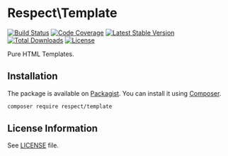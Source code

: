 # Respect\Template
[![Build Status](https://img.shields.io/travis/Respect/Template.svg?style=flat-square)](http://travis-ci.org/Respect/Template)
[![Code Coverage](https://img.shields.io/scrutinizer/coverage/g/Respect/Template.svg?style=flat-square)](https://scrutinizer-ci.com/g/Respect/Template/?branch=master)
[![Latest Stable Version](https://img.shields.io/packagist/v/respect/template.svg?style=flat-square)](https://packagist.org/packages/respect/template)
[![Total Downloads](https://img.shields.io/packagist/dt/respect/template.svg?style=flat-square)](https://packagist.org/packages/respect/template)
[![License](https://img.shields.io/packagist/l/respect/template.svg?style=flat-square)](https://packagist.org/packages/respect/template)

Pure HTML Templates.

## Installation

The package is available on [Packagist](https://packagist.org/packages/respect/template).
You can install it using [Composer](http://getcomposer.org).

```bash
composer require respect/template
```

## License Information

See [LICENSE](LICENSE) file.
